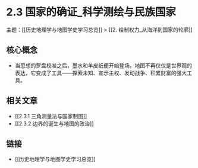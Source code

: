 # 2.3 国家的确证_科学测绘与民族国家

主题：[[历史地理学与地图学史学习总览]] > [[2. 绘制权力_从海洋到国家的轮廓]]

## 核心概念

- 当思想的罗盘校准之后，墨水和羊皮纸便开始登场。地图不再仅仅是世界观的表达，它变成了工具——探索未知、宣示主权、发动战争、积累财富的强大工具。

## 相关文章

- [[2.3.1 三角测量法与国家制图]]
- [[2.3.2 边界的诞生与地图的政治]]

## 链接

- [[历史地理学与地图学史学习总览]]
